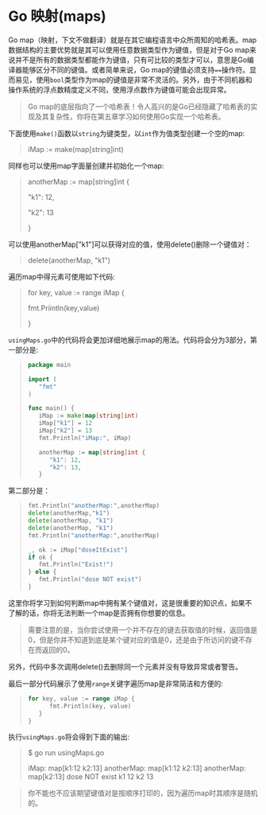 # **Go 映射(maps)**

Go map（映射，下文不做翻译）就是在其它编程语言中众所周知的哈希表。map数据结构的主要优势就是其可以使用任意数据类型作为键值，但是对于Go map来说并不是所有的数据类型都能作为键值，只有可比较的类型才可以，意思是Go编译器能够区分不同的键值。或者简单来说，Go map的键值必须支持`==`操作符。显而易见，使用`bool`类型作为map的键值是非常不灵活的。另外，由于不同机器和操作系统的浮点数精度定义不同，使用浮点数作为键值可能会出现异常。

> Go map的底层指向了一个哈希表！令人高兴的是Go已经隐藏了哈希表的实现及其复杂性，你将在第五章学习如何使用Go实现一个哈希表。

下面使用`make()`函数以`string`为键类型，以`int`作为值类型创建一个空的map:

> iMap := make(map[string]int)

同样也可以使用map字面量创建并初始化一个map:

>  anotherMap := map[string]int {
>
> "k1": 12,
>
> "k2": 13
>
> }

可以使用anotherMap["k1"]可以获得对应的值，使用delete()删除一个键值对：

> delete(anotherMap, "k1")

遍历map中得元素可使用如下代码:

> for key, value := range iMap {
>
> fmt.Priintln(key,value)
>
> }

`usingMaps.go`中的代码将会更加详细地展示map的用法。代码将会分为3部分，第一部分是:

> ```go
> package main
> 
> import (
>    "fmt"
> )
> 
> func main() {
>    iMap := make(map[string]int)
>    iMap["k1"] = 12
>    iMap["k2"] = 13
>    fmt.Println("iMap:", iMap)
> 
>    anotherMap := map[string]int {
>       "k1": 12,
>       "k2": 13,
>    }
> ```

第二部分是：

> ```go
> fmt.Println("anotherMap:",anotherMap)
> delete(anotherMap,"k1")
> delete(anotherMap, "k1")
> delete(anotherMap, "k1")
> fmt.Println("anotherMap:",anotherMap)
> 
> _, ok := iMap["doseItExist"]
> if ok {
>    fmt.Println("Exist!")
> } else {
>    fmt.Println("dose NOT exist")
> }
> ```

这里你将学习到如何判断map中拥有某个键值对，这是很重要的知识点，如果不了解的话，你将无法判断一个map是否拥有你想要的信息。

> 需要注意的是，当你尝试使用一个并不存在的键去获取值的时候，返回值是0，但是你并不知道到底是某个键对应的值是0，还是由于所访问的键不存在而返回的0。

另外，代码中多次调用delete()去删除同一个元素并没有导致异常或者警告。

最后一部分代码展示了使用`range`关键字遍历map是非常简洁和方便的:

> ```go
> for key, value := range iMap {
>       fmt.Println(key, value)
>    }
> }
> ```

执行`usingMaps.go`将会得到下面的输出:

> $ go run usingMaps.go
>
> iMap: map[k1:12 k2:13]
> anotherMap: map[k1:12 k2:13]
> anotherMap: map[k2:13]
> dose NOT exist
> k1 12
> k2 13

> 你不能也不应该期望键值对是按顺序打印的，因为遍历map时其顺序是随机的。

